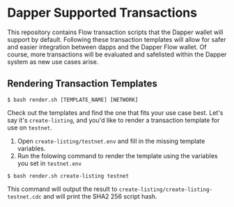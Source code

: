 # Dapper Supported Transactions

This repository contains Flow transaction scripts that the Dapper wallet will support by default. Following these transaction templates will allow for safer and easier integration between dapps and the Dapper Flow wallet. Of course, more transactions will be evaluated and safelisted within the Dapper system as new use cases arise.

## Rendering Transaction Templates

```shell
$ bash render.sh [TEMPLATE_NAME] [NETWORK]
```

Check out the templates and find the one that fits your use case best. Let's say it's `create-listing`, and you'd like to render a transaction template for use on `testnet`.

1. Open `create-listing/testnet.env` and fill in the missing template variables.
2. Run the folowing command to render the template using the variables you set in `testnet.env`
```shell
$ bash render.sh create-listing testnet
```
This command will output the result to `create-listing/create-listing-testnet.cdc` and will print the SHA2 256 script hash.
